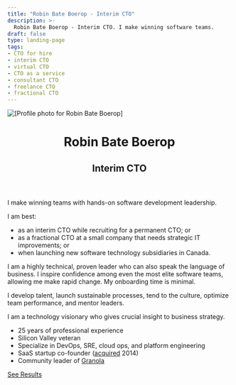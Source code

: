 ```yaml
---
title: "Robin Bate Boerop - Interim CTO"
description: >-
  Robin Bate Boerop - Interim CTO. I make winning software teams.
draft: false
type: landing-page
tags:
- CTO for hire
- interim CTO
- virtual CTO
- CTO as a service
- consultant CTO
- freelance CTO
- fractional CTO
---
```


<div
 id="main-flex-container"
 class="flex-l pa3 mw8 center"
 ><div
   id="image-container"
   class="w-50-l flex justify-center justify-end-l mr3-l"
   ><img
     id="image-robinbb-profile"
     alt="[Profile photo for Robin Bate Boerop]"
     class="dtc br2"
     style="max-height: 600px;"
     src="/images/robinbb-profile-photo-bw.jpeg"
     >
  </div>
  <div
   id="text-container"
   class="w-50-l mw7 pb2"
   ><header
     id="about-header"
     class="mt3 mt0-l"
     ><h1
       class="f1 lh-title mt0 mb1"
       >Robin Bate Boerop</h1>
      <h2 class="mt0">Interim CTO</h2>
    </header>
    <div
     id="default-single-content-wrapper"
     class="nested-copy-line-height lh-copy f4 nested-links nested-img"
     >

I make winning teams with hands-on software development leadership.

I am best:

- as an interim CTO while recruiting for a permanent CTO; or
- as a fractional CTO at a small company that needs strategic IT improvements;
  or
- when launching new software technology subsidiaries in Canada.

I am a highly technical, proven leader who can also speak the language of
business. I inspire confidence among even the most elite software teams,
allowing me make rapid change. My onboarding time is minimal.

I develop talent, launch sustainable processes, tend to the culture, optimize
team performance, and mentor leaders.

I am a technology visionary who gives crucial insight to business strategy.

- 25 years of professional experience
- Silicon Valley veteran
- Specialize in DevOps, SRE, cloud ops, and platform engineering
- SaaS startup co-founder
  (<a href="/blog/userevents-acquisition/" target="_blank" alt="Userevents acquisition">acquired</a> 2014)
- Community leader of
  <a href="https://granola.team" target="_blank" alt="Granola Systems">Granola</a>

<a href="/results/" class="button f3 ph3 pv1 br3 b">See Results</a>

</div>
</div>
</div>
